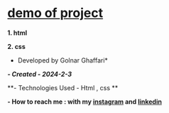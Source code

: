 
# [demo of project](https://golnarghaffari.github.io/grid/)
**1. html**

**2. css**

* Developed by Golnar Ghaffari*

***- Created - 2024-2-3***

**- Technologies Used - Html , css **

**- How to reach me : with my [instagram](http://www.instagram.com/golnarghaffari20) and [linkedin](http://www.linkedin.com/in/golnar-ghaffari-b370462a9/")**

